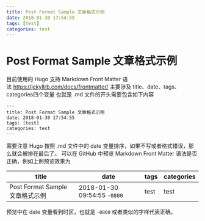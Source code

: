 ```yaml
---
title: Post Format Sample 文章格式示例
date: 2018-01-30 17:54:55
tags: [test]
categories: test
---
```


# Post Format Sample 文章格式示例
目前使用的 Hugo 支持 Markdown Front Matter 语法 https://jekyllrb.com/docs/frontmatter/
主要涉及 title、date、tags、categories四个变量
也就是 .md 文件的开头需要包含如下内容
```
---
title: Post Format Sample 文章格式示例
date: 2018-01-30 17:54:55
tags: [test]
categories: test
---
```
需要注意 Hugo 按照 .md 文件中的 date 变量排序，如果不写或者格式错误，那么就会被排在最后了。
可以在 GitHub 中预览 Markdown Front Matter 语法是否正确，例如上例预览效果为

| title | date | tags | categories |
| - | - | - |-|
| Post Format Sample 文章格式示例 | 2018-01-30 09:54:55 `-0800` | test | test |

预览中在 date 变量看到时区，也就是 `-0800` 或者类似的字样代表正确。
